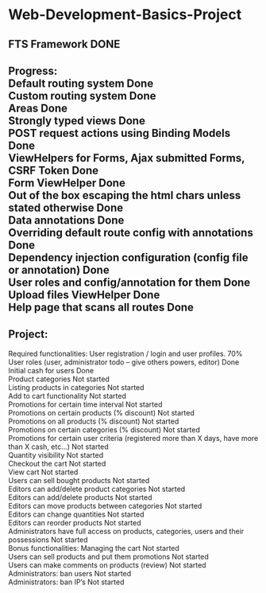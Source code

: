 # Web-Development-Basics-Project
<h2>FTS Framework DONE<br /><h2>
<p>
Progress: <br />
Default routing system Done <br />
Custom routing system Done <br />
Areas Done <br />
Strongly typed views Done <br />
POST request actions using Binding Models Done <br />
ViewHelpers for Forms, Ajax submitted Forms, CSRF Token Done <br />
Form ViewHelper Done <br />
Out of the box escaping the html chars unless stated otherwise Done <br />
Data annotations Done <br />
Overriding default route config with annotations Done <br />
Dependency injection configuration (config file or annotation) Done <br />
User roles and config/annotation for them Done <br />
Upload files ViewHelper Done <br />
Help page that scans all routes  Done <br />
</p>
<h2>Project: <br /></h2>
Required functionalities:
User registration / login and user profiles. 70% <br />
User roles (user, administrator todo – give others powers, editor) Done <br />
Initial cash for users Done <br />
Product categories Not started <br />
Listing products in categories Not started <br />
Add to cart functionality Not started <br />
Promotions for certain time interval Not started <br />
Promotions on certain products (% discount) Not started <br />
Promotions on all products (% discount)  Not started <br />
Promotions on certain categories (% discount) Not started <br />
Promotions for certain user criteria (registered more than X days, have more than X cash, etc…) Not started <br />
Quantity visibility  Not started <br />
Checkout the cart  Not started <br />
View cart  Not started <br />
Users can sell bought products  Not started <br />
Editors can add/delete product categories  Not started <br />
Editors can add/delete products  Not started <br />
Editors can move products between categories  Not started <br />
Editors can change quantities  Not started <br />
Editors can reorder products  Not started <br />
Administrators have full access on products, categories, users and their possessions  Not started <br />
Bonus functionalities:
Managing the cart  Not started <br />
Users can sell products and put them promotions  Not started <br />
Users can make comments on products (review)  Not started <br />
Administrators: ban users  Not started <br />
Administrators: ban IP’s  Not started <br />
